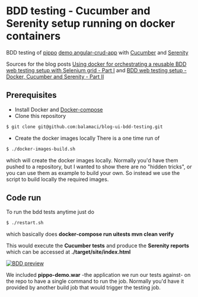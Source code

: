 # BDD testing - Cucumber and Serenity setup running on docker containers
BDD testing of [pippo](http://www.pippo.ro/) [demo angular-crud-app](https://github.com/decebals/pippo-demo/tree/master/pippo-demo-crudng) with [Cucumber](https://cucumber.io/docs/reference/jvm#java) and [Serenity](http://thucydides.info/docs/serenity-staging/)

Sources for the blog posts [Using docker for orchestrating a reusable BDD web testing setup with Selenium grid - Part I](http://balamaci.ro/using-docker-and-docker-compose-for-orchestrating-a-full-bdd/)
and [BDD web testing setup - Docker, Cucumber and Serenity - Part II](http://balamaci.ro/orchestrating-a-reusable-bdd-web-testing-setup-part-ii/)

## Prerequisites
  - Install Docker and [Docker-compose](http://docs.docker.com/compose/install/) 
  - Clone this repository
````bash
$ git clone git@github.com:balamaci/blog-ui-bdd-testing.git
````
  - Create the docker images locally
There is a one time run of 
````bash
$ ./docker-images-build.sh
```` 
which will create the docker images locally. Normally you'd have them pushed to a repository, but I wanted to show there are no "hidden tricks", or you can use them as example to build your own. So instead we use the script to build locally the required images.

## Code run
To run the bdd tests anytime just do
````bash
$ ./restart.sh
````

which basically does **docker-compose run uitests mvn clean verify**
 

This would execute the **Cucumber tests** and produce the **Serenity reports** which can be accessed at **./target/site/index.html**


[![BDD preview](http://balamaci.ro/content/images/2015/10/bdd_preview.png)](http://balamaci.ro/static/serenity/index.html)



We included **pippo-demo.war** -the application we run our tests against- on the repo to have a single command to run the job. Normally you'd have it provided by another build job that would trigger the testing job. 
